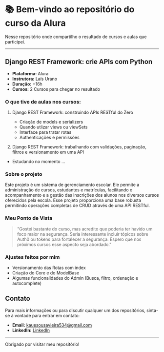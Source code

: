 # 📚 Bem-vindo ao repositório do curso da Alura 

Nesse repositório onde compartilho o resultado de cursos e aulas que participei.

---

## Django REST Framework: crie APIs com Python

- **Plataforma:** Alura
- **Instrutora:** Laís Urano
- **Duração:** +16h
- **Cursos:** 2 Cursos para chegar no resultado

### O que tive de aulas nos cursos:
1. Django REST Framework: construindo APIs RESTful do Zero
   - Criação de models e serializers
   - Quando utlizar views ou viewSets
   - Interface para tratar rotas
   - Authenticações e permissões

2. Django REST Framework: trabalhando com validações, paginação, filtros e versionamento em uma API
  - Estudando no momento ...

### Sobre o projeto

Este projeto é um sistema de gerenciamento escolar. Ele permite a administração de cursos, estudantes e matrículas, facilitando o acompanhamento e a gestão das inscrições dos alunos nos diversos cursos oferecidos pela escola. Esse projeto proporciona uma base robusta permitindo operações completas de CRUD através de uma API RESTful.

### Meu Ponto de Vista

> "Gostei bastante do curso, mas acredito que poderia ter havido um foco maior na segurança. Seria interessante incluir tópicos sobre Auth0 ou tokens para fortalecer a segurança. Espero que nos próximos cursos esse aspecto seja abordado."

### Ajustes feitos por mim
- Versionamento das Rotas com index
- Criação do Core e do ModelBase
- Algumas funcionalidades do Admin (Busca, filtro, ordenação e autocomplete)

## Contato

Para mais informações ou para discutir qualquer um dos repositórios, sinta-se à vontade para entrar em contato:

- **Email:** [kauesousavieira534@gmail.com](mailto:kauesousavieira534@gmail.com)
- **LinkedIn:** [LinkedIn](https://www.linkedin.com/in/kaue-sousa-vieira/)

---
Obrigado por visitar meu repositório!
